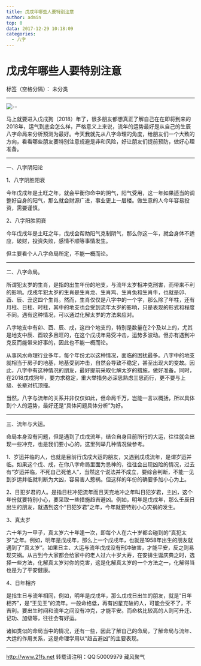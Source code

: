 ```yaml
---
title: 戊戌年哪些人要特别注意
author: admin
top: 0
data: 2017-12-29 10:18:09
categories: 
  - 八字
---
```

# 戊戌年哪些人要特别注意

标签（空格分隔）： 未分类

---

![--][1]

马上就要进入戊戌狗（2018）年了，很多朋友都想真正了解自己在在即将到来的2018年，运气到底会怎么样，严格意义上来说，流年的运势最好是从自己的生辰八字命局来分析预测为最好。今天我就先从八字命理的角度，给朋友们一个大致的方向，看看哪些朋友要特别注意规避是非和风险，好让朋友们提前预防，做好心理准备。

----------
一、八字阴阳论

1、八字阴胜阳衰

今年戊戌年是土旺之年，就会平衡你命中的阴气，阳气受用，这一年如果适当的调整好自身的阳气，那么就会财源广进，事业更上一层楼。做生意的人今年容易投资，需要谨慎。

2、八字阳胜阴衰

今年戊戌年是土旺之年，戊戌会帮助阳气克制阴气，那么你这一年，就会身体不适应，破财，投资失败，感情不顺等事情发生。

但主要看个人八字命局所定，不能一概而论。

--------

二、八字命局。

所谓犯太岁的生肖，是指的出生年份的地支，与流年太岁相冲克刑害，而带来不利的影响。戊戌年犯太岁的生肖是生肖龙、生肖鸡、生肖兔和生肖牛，也就是卯、酉、辰、丑这四个生肖。然而，生肖仅仅是八字中的一个字，那么除了年柱，还有月柱、日柱、时柱，其中的地支也会受到流年太岁的影响，只是表现的形式和程度不同。遇有这种情况，可以通过化解太岁的方法来应对。

八字地支中有卯、酉、辰、戌，这四个地支的，特别是数量在2个及以上的，尤其是地支中辰、酉较多且旺的，在这个戊戌年易受冲击，运势多波动。但亦有遇到冲克反而能带来好事的，因此也不能一概而论。

从事风水命理行业多年，每个年份尤以这种情况，面临的困扰最多。八字中的地支就相当于房子的地基，地基受到冲击，自然会导致不稳定，甚至出现大的变故。因此，八字中有这种情况的朋友，最好提前采取化解太岁的措施，做好准备。同时，在2018戊戌狗年，要力求稳定，重大举措务必深思熟虑三思而行，更不要与上级、长辈对抗顶撞。

当然，八字与流年的关系并非仅仅如此，但命局千万，岂能一言以概括，所以具体到个人的运势，最好还是“具体问题具体分析”为好。

--------

三、流年与大运。

命局本身没有问题，但是遇到了戊戌流年，结合自身目前所行的大运，往往就会出现一些冲克，也是我们要小心的，这里列举几种情况做参考。

1、岁运并临的人，也就是目前行戊戌大运的朋友，又遇到戊戌流年，是谓岁运并临。如果这个戊、戌，在你八字命局里面为忌神的，往往会出现凶险的情况，过去有“岁运并临，不死自己死他人”，当然这个说法并不成立，要综合判断，不能一见到岁运并临就判断为大凶，容易害人惹祸。但这样的年份的确要多加小心为上。

2、日犯岁君的人。是指日柱冲犯流年而且天克地冲之年叫日犯岁君，主凶，这个年份就要特别小心，要采取一些措施趋吉避凶。例如，明年是戊戌年，那么壬辰日出生的朋友，就遇到这个“日犯岁君”之年，今年就要特别小心灾祸的发生。

3、真太岁

六十年为一甲子，真太岁六十年逢一次，即每个人在六十岁都会碰到的“真犯太岁”之年。例如，明年是戊戌年，那么上一个戊戌年，也就是1958年出生的朋友就遇到了“真太岁”。如果日主、大运与流年戊戌没有刑冲破害，才能平安，反之则易现灾祸。从古到今大家都会给家中的老人过六十岁大寿，在安排生诞庆典之时，选择一些方法，化解真太岁对你的克害，这是化解真太岁的一个方法之一，化解得当也是为了平安健康。

4、日年相齐

是指生日与流年相同，例如，明年是戊戌年，那么戊戌日出生的朋友，就是“日年相齐”，是“王见王”的流年。一般命格低，再有凶星克破的人，可能会受不了，不吉利。要出生时间和流年之间没有冲克，才能平安。而命格比较高的人则可升迁、记功、加级等，往往会有好运。

诸如类似的命局当中的情况，还有一些，因此了解自己的命局，了解命局与流年、大运的作用关系，这是命理学用以“趋吉避凶”的主要表现。


--------

http://www.21fs.net
转载请注明：QQ:50009979 藏风聚气


  [1]: http://fs-image.pull.net.cn/17-11-28/32707241.jpg
